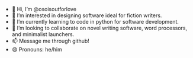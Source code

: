 - 👋 Hi, I’m @osoisoutforlove
- 👀 I’m interested in designing software ideal for fiction writers.
- 🌱 I’m currently learning to code in python for software development.
- 💞️ I’m looking to collaborate on novel writing software, word processors, and minimalist launchers.
- 📫 Message me through github!
- 😄 Pronouns: he/him
